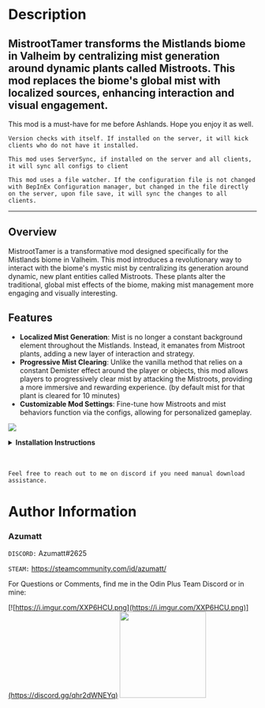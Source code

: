 # Description

## MistrootTamer transforms the Mistlands biome in Valheim by centralizing mist generation around dynamic plants called Mistroots. This mod replaces the biome's global mist with localized sources, enhancing interaction and visual engagement.

This mod is a must-have for me before Ashlands. Hope you enjoy it as well.

`Version checks with itself. If installed on the server, it will kick clients who do not have it installed.`

`This mod uses ServerSync, if installed on the server and all clients, it will sync all configs to client`

`This mod uses a file watcher. If the configuration file is not changed with BepInEx Configuration manager, but changed in the file directly on the server, upon file save, it will sync the changes to all clients.`


---

## Overview
MistrootTamer is a transformative mod designed specifically for the Mistlands biome in Valheim. This mod introduces a revolutionary way to interact with the biome's mystic mist by centralizing its generation around dynamic, new plant entities called Mistroots. These plants alter the traditional, global mist effects of the biome, making mist management more engaging and visually interesting.

## Features
- **Localized Mist Generation**: Mist is no longer a constant background element throughout the Mistlands. Instead, it emanates from Mistroot plants, adding a new layer of interaction and strategy.
- **Progressive Mist Clearing**: Unlike the vanilla method that relies on a constant Demister effect around the player or objects, this mod allows players to progressively clear mist by attacking the Mistroots, providing a more immersive and rewarding experience. (by default mist for that plant is cleared for 10 minutes)
- **Customizable Mod Settings**: Fine-tune how Mistroots and mist behaviors function via the configs, allowing for personalized gameplay.

![](https://i.imgur.com/izhNf5b.png)

<details>
<summary><b>Installation Instructions</b></summary>

***You must have BepInEx installed correctly! I can not stress this enough.***

### Manual Installation

`Note: (Manual installation is likely how you have to do this on a server, make sure BepInEx is installed on the server correctly)`

1. **Download the latest release of BepInEx.**
2. **Extract the contents of the zip file to your game's root folder.**
3. **Download the latest release of MistrootTamer from Thunderstore.io.**
4. **Extract the contents of the zip file to the `BepInEx/plugins` folder.**
5. **Launch the game.**

### Installation through r2modman or Thunderstore Mod Manager

1. **Install [r2modman](https://valheim.thunderstore.io/package/ebkr/r2modman/)
   or [Thunderstore Mod Manager](https://www.overwolf.com/app/Thunderstore-Thunderstore_Mod_Manager).**

   > For r2modman, you can also install it through the Thunderstore site.
   ![](https://i.imgur.com/s4X4rEs.png "r2modman Download")

   > For Thunderstore Mod Manager, you can also install it through the Overwolf app store
   ![](https://i.imgur.com/HQLZFp4.png "Thunderstore Mod Manager Download")
2. **Open the Mod Manager and search for "MistrootTamer" under the Online
   tab. `Note: You can also search for "Azumatt" to find all my mods.`**

   `The image below shows VikingShip as an example, but it was easier to reuse the image.`

   ![](https://i.imgur.com/5CR5XKu.png)

3. **Click the Download button to install the mod.**
4. **Launch the game.**

</details>

<br>
<br>

`Feel free to reach out to me on discord if you need manual download assistance.`

# Author Information

### Azumatt

`DISCORD:` Azumatt#2625

`STEAM:` https://steamcommunity.com/id/azumatt/

For Questions or Comments, find me in the Odin Plus Team Discord or in mine:

[![https://i.imgur.com/XXP6HCU.png](https://i.imgur.com/XXP6HCU.png)](https://discord.gg/qhr2dWNEYq)
<a href="https://discord.gg/pdHgy6Bsng"><img src="https://i.imgur.com/Xlcbmm9.png" href="https://discord.gg/pdHgy6Bsng" width="175" height="175"></a>